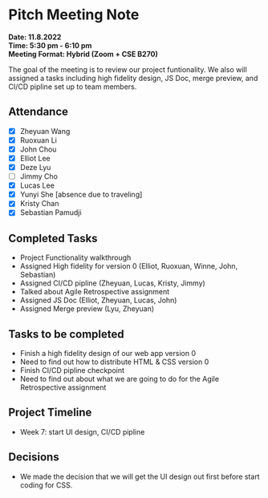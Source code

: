 # Pitch Meeting Note

**Date: 11.8.2022**\
**Time: 5:30 pm - 6:10 pm**\
**Meeting Format: Hybrid (Zoom + CSE B270)**

The goal of the meeting is to review our project funtionality. We also will assigned a tasks including high fidelity design, JS Doc, merge preview, and CI/CD pipline set up to team members.

## Attendance

- [x] Zheyuan Wang
- [x] Ruoxuan Li
- [x] John Chou
- [x] Elliot Lee
- [x] Deze Lyu
- [ ] Jimmy Cho
- [x] Lucas Lee
- [x] Yunyi She [absence due to traveling]
- [x] Kristy Chan
- [x] Sebastian Pamudji

## Completed Tasks

- Project Functionality walkthrough
- Assigned High fidelity for version 0 (Elliot, Ruoxuan, Winne, John, Sebastian)
- Assigned CI/CD pipline (Zheyuan, Lucas, Kristy, Jimmy)
- Talked about Agile Retrospective assignment
- Assigned JS Doc (Elliot, Zheyuan, Lucas, John)
- Assigned Merge preview (Lyu, Zheyuan)

## Tasks to be completed

- Finish a high fidelity design of our web app version 0
- Need to find out how to distribute HTML & CSS version 0
- Finish CI/CD pipline checkpoint
- Need to find out about what we are going to do for the Agile Retrospective assignment

## Project Timeline

- Week 7: start UI design, CI/CD pipline

## Decisions

- We made the decision that we will get the UI design out first before start coding for CSS.
